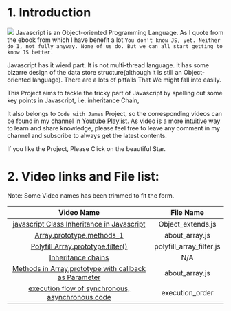 # 1. Introduction
![](https://img.unocero.com/2019/03/javascript.jpg)
Javascript is an Object-oriented Programming Language. As I quote from the ebook from which I have benefit a lot `You don't know JS, yet. Neither do I, not fully anyway. None of us do. But we can all start getting to know JS better.`

Javascript has it wierd part. It is not multi-thread language. It has some bizarre design of the data store structure(although it is still an Object-oriented language). There are a lots of pitfalls That We might fall into easily. 

This Project aims to tackle the tricky part of Javascript by spelling out some key points in Javascript, i.e. inheritance Chain, 

It also belongs to  `Code with James` Project, so the corresponding videos can be found in my channel in [Youtube Playlist](https://www.youtube.com/channel/UCrBUBSCT4ds02d4id3DBWwA/playlists). As video is a more intuitive way to learn and share knowledge, please feel free to leave any comment in my channel and subscribe to always get the latest contents.


If you like the Project, Please Click on the beautiful Star.



# 2. Video links and File list:

Note: Some Video names has been trimmed to fit the form.

|Video Name|File Name|
|:----:|:----:|
|[javascript Class Inheritance in Javascript](https://www.youtube.com/watch?v=y7hYa7OXFDs&list=PLv3m_013oR07hnxtT0cnit4XvpIdXivra&index=1)|Object_extends.js|
|[Array.prototype.methods_1](https://www.youtube.com/watch?v=mPDGmFF4lgA&list=PLv3m_013oR07hnxtT0cnit4XvpIdXivra&index=2)|about_array.js|
|[Polyfill Array.prototype.filter()](https://www.youtube.com/watch?v=J1YqYo-FD80&list=PLv3m_013oR07hnxtT0cnit4XvpIdXivra&index=4)|polyfill_array_filter.js|
|[Inheritance chains](https://www.youtube.com/watch?v=aMlvKkOVarA&list=PLv3m_013oR07hnxtT0cnit4XvpIdXivra&index=5)|N/A|
|[Methods in Array.prototype with callback as Parameter](https://www.youtube.com/watch?v=Ta8VZOnFZQU&list=PLv3m_013oR07hnxtT0cnit4XvpIdXivra&index=3)|about_array.js|
|[execution flow of synchronous, asynchronous code](https://www.youtube.com/watch?v=L-sXiUW1-Z0&list=PLv3m_013oR07hnxtT0cnit4XvpIdXivra&index=6)|execution_order|